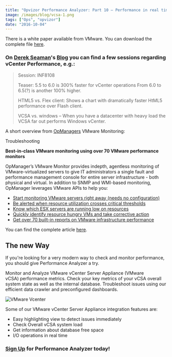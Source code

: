 ```yaml
---
title: "Opvizor Performance Analyzer: Part 10 – Performance in real time for VMware vCenter Server Appliance (vCSA)"
image: /images/blog/vcsa-1.png
tags: ["Ops", "opvizor"]
date: "2016-10-04"
---
```


There is a white paper available from VMware. You can download the complete file [here](http://www.vmware.com/content/dam/digitalmarketing/vmware/en/pdf/techpaper/vmware-vcenter6-performance-white-paper.pdf).

### On [Derek Seaman](https://twitter.com/vdereks)'s [Blog](http://www.derekseaman.com/author/derek858) you can find a few sessions regarding vCenter Performance, e.g.:

> Session: INF8108
> 
> Teaser: 5.5 to 6.0 is 300% faster for vCenter operations From 6.0 to 6.5(?) is another 100% higher.
> 
> HTML5 vs. Flex client: Shows a chart with dramatically faster HtML5 performance over Flash client.
> 
> VCSA vs. windows – When you have a datacenter with heavy load the VCSA far out performs Windows vCenter.

A short overview from [OpManagers](https://www.manageengine.com/network-monitoring/) VMware Monitoring:

Troubleshooting

**Best-in-class VMware monitoring using over 70 VMware performance monitors**

OpManager’s VMware Monitor provides indepth, agentless monitoring of VMware-virtualized servers to give IT administrators a single fault and performance management console for entire server infrastructure - both physical and virtual. In addition to SNMP and WMI-based monitoring, OpManager leverages VMware APIs to help you:

- [Start monitoring VMware servers right away (needs no configuration)](https://www.manageengine.com/network-monitoring/vmware-monitoring.html#start-monitoring-vmware)
- [Be alerted when resource utilization crosses critical thresholds](https://www.manageengine.com/network-monitoring/vmware-monitoring.html#critical-thresholds)
- [Know which ESX servers are running low on resources](https://www.manageengine.com/network-monitoring/vmware-monitoring.html#running-low-on-resources)
- [Quickly identify resource hungry VMs and take corrective action](https://www.manageengine.com/network-monitoring/vmware-monitoring.html#quickly-identify-resource)
- [Get over 70 built-in reports on VMware infrastructure performance](https://www.manageengine.com/network-monitoring/vmware-monitoring.html#vmware-infrastructure-performance)

You can find the complete article [here](https://www.manageengine.com/network-monitoring/vmware-monitoring.html?gclid=Cj0KEQjwjem-BRC_isGJlJ-0h-MBEiQAbCimWHk_A8CQHRgjbxjgNdUOrPC9aekmcXKw6Rb-Dt9ANDQaAn4A8P8HAQ).

## The new Way

If you're looking for a very modern way to check and monitor performance, you should give Performance Analyzer a try. 

Monitor and Analyze VMware vCenter Server Appliance (VMware vCSA) performance metrics. Check your key metrics of your vCSA overall system state as well as the internal database. Troubleshoot issues using our efficient data crawler and preconfigured dashboards.

![VMware Vcenter](/images/blog/vcsa-1.png)

Some of our VMware vCenter Server Appliance integration features are:

- Easy highlighting view to detect issues immediately
- Check Overall vCSA system load
- Get information about database free space
- I/O operations in real time

### [Sign Up](http://try.opvizor.com/perfanalyzer/) for Performance Analyzer today!
